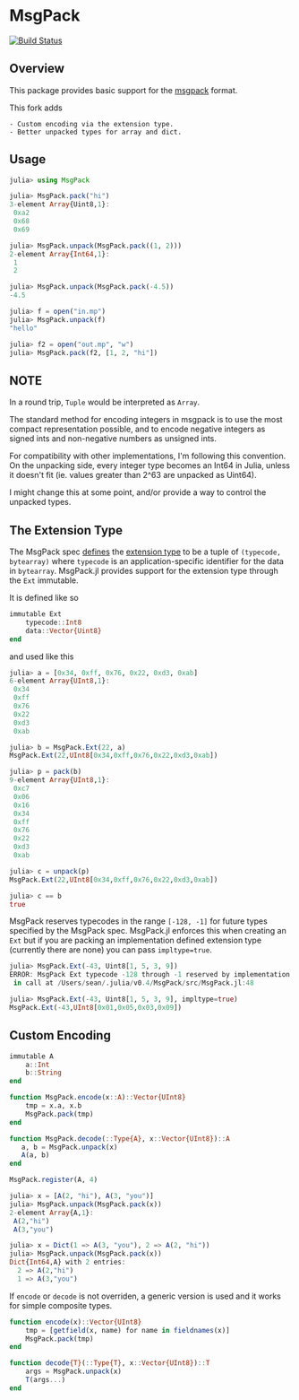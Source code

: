 # MsgPack

[![Build Status](https://travis-ci.org/colinfang/MsgPack.jl.svg?branch=master)](https://travis-ci.org/colinfang/MsgPack.jl)

## Overview

This package provides basic support for the [msgpack](http://msgpack.org) format.

This fork adds

    - Custom encoding via the extension type.
    - Better unpacked types for array and dict.

## Usage

```julia
julia> using MsgPack

julia> MsgPack.pack("hi")
3-element Array{Uint8,1}:
 0xa2
 0x68
 0x69

julia> MsgPack.unpack(MsgPack.pack((1, 2)))
2-element Array{Int64,1}:
 1
 2

julia> MsgPack.unpack(MsgPack.pack(-4.5))
-4.5

julia> f = open("in.mp")
julia> MsgPack.unpack(f)
"hello"

julia> f2 = open("out.mp", "w")
julia> MsgPack.pack(f2, [1, 2, "hi"])

```

## NOTE

In a round trip, `Tuple` would be interpreted as `Array`.

The standard method for encoding integers in msgpack is to use the most compact representation possible, and to encode negative integers as signed ints and non-negative numbers as unsigned ints.

For compatibility with other implementations, I'm following this convention.  On the unpacking side, every integer type becomes an Int64 in Julia, unless it doesn't fit (ie. values greater than 2^63 are unpacked as Uint64).

I might change this at some point, and/or provide a way to control the unpacked types.

## The Extension Type

The MsgPack spec [defines](https://github.com/msgpack/msgpack/blob/master/spec.md#formats-ext) the [extension type](https://github.com/msgpack/msgpack/blob/master/spec.md#types-extension-type) to be a tuple of `(typecode, bytearray)` where `typecode` is an application-specific identifier for the data in `bytearray`. MsgPack.jl provides support for the extension type through the `Ext` immutable.

It is defined like so

```julia
immutable Ext
    typecode::Int8
    data::Vector{Uint8}
end
```

and used like this

```julia
julia> a = [0x34, 0xff, 0x76, 0x22, 0xd3, 0xab]
6-element Array{UInt8,1}:
 0x34
 0xff
 0x76
 0x22
 0xd3
 0xab

julia> b = MsgPack.Ext(22, a)
MsgPack.Ext(22,UInt8[0x34,0xff,0x76,0x22,0xd3,0xab])

julia> p = pack(b)
9-element Array{UInt8,1}:
 0xc7
 0x06
 0x16
 0x34
 0xff
 0x76
 0x22
 0xd3
 0xab

julia> c = unpack(p)
MsgPack.Ext(22,UInt8[0x34,0xff,0x76,0x22,0xd3,0xab])

julia> c == b
true
```

MsgPack reserves typecodes in the range `[-128, -1]` for future types specified by the MsgPack spec. MsgPack.jl enforces this when creating an `Ext` but if you are packing an implementation defined extension type (currently there are none) you can pass `impltype=true`.

```julia
julia> MsgPack.Ext(-43, Uint8[1, 5, 3, 9])
ERROR: MsgPack Ext typecode -128 through -1 reserved by implementation
 in call at /Users/sean/.julia/v0.4/MsgPack/src/MsgPack.jl:48

julia> MsgPack.Ext(-43, Uint8[1, 5, 3, 9], impltype=true)
MsgPack.Ext(-43,UInt8[0x01,0x05,0x03,0x09])
```


## Custom Encoding

```julia
immutable A
    a::Int
    b::String
end

function MsgPack.encode(x::A)::Vector{UInt8}
    tmp = x.a, x.b
    MsgPack.pack(tmp)
end

function MsgPack.decode(::Type{A}, x::Vector{UInt8})::A
   a, b = MsgPack.unpack(x)
   A(a, b)
end

MsgPack.register(A, 4)

julia> x = [A(2, "hi"), A(3, "you")]
julia> MsgPack.unpack(MsgPack.pack(x))
2-element Array{A,1}:
 A(2,"hi")
 A(3,"you")

julia> x = Dict(1 => A(3, "you"), 2 => A(2, "hi"))
julia> MsgPack.unpack(MsgPack.pack(x))
Dict{Int64,A} with 2 entries:
  2 => A(2,"hi")
  1 => A(3,"you")
```

If `encode` or `decode` is not overriden, a generic version is used and it works for simple composite types.

```julia
function encode(x)::Vector{UInt8}
    tmp = [getfield(x, name) for name in fieldnames(x)]
    MsgPack.pack(tmp)
end

function decode{T}(::Type{T}, x::Vector{UInt8})::T
    args = MsgPack.unpack(x)
    T(args...)
end
```